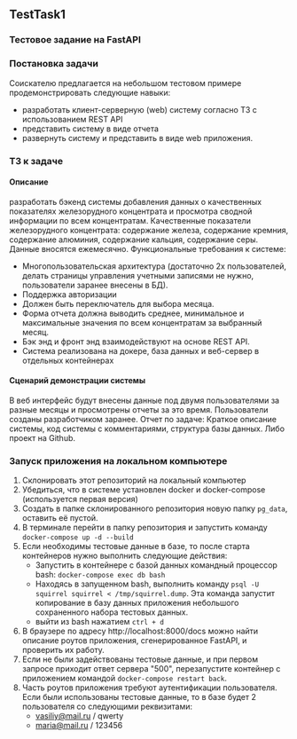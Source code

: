 ## TestTask1
### Тестовое задание на FastAPI

### Постановка задачи
Соискателю предлагается на небольшом тестовом примере продемонстрировать следующие
навыки:
- разработать клиент-серверную (web) систему согласно ТЗ с использованием REST API
- представить систему в виде отчета
- развернуть систему и представить в виде web приложения.

### ТЗ к задаче
#### Описание
разработать бэкенд системы добавления данных о качественных показателях железорудного концентрата и просмотра сводной информации по всем концентратам. Качественные показатели железорудного концентрата: содержание железа, содержание кремния, содержание алюминия, содержание кальция, содержание серы. Данные вносятся ежемесячно.
Функциональные требования к системе:
- Многопользовательская архитектура (достаточно 2х пользователей, делать страницы
управления учетными записями не нужно, пользователи заранее внесены в БД).
- Поддержка авторизации
- Должен быть переключатель для выбора месяца.
- Форма отчета должна выводить среднее, минимальное и максимальные значения по всем
концентратам за выбранный месяц.
- Бэк энд и фронт энд взаимодействуют на основе REST API.
- Система реализована на докере, база данных и веб-сервер в отдельных контейнерах

#### Сценарий демонстрации системы
В веб интерфейс будут внесены данные под двумя пользователями за разные месяцы и
просмотрены отчеты за это время. Пользователи созданы разработчиком заранее.
Отчет по задаче:
Краткое описание системы, код системы с комментариями, структура базы данных. Либо проект на Github.

### Запуск приложения на локальном компьютере

1. Склонировать этот репозиторий на локальный компьютер
2. Убедиться, что в системе установлен docker и docker-compose (используется первая версия)
3. Создать в папке склонированного репозитория новую папку `pg_data`, оставить её пустой.
4. В терминале перейти в папку репозитория и запустить команду `docker-compose up -d --build`
5. Если необходимы тестовые данные в базе, то после старта контейнеров нужно выполнить следующие действия:
    - Запустить в контейнере с базой данных командный процессор bash: `docker-compose exec db bash`
    - Находясь в запущенном bash, выполнить команду `psql -U squirrel squirrel < /tmp/squirrel.dump`. Эта команда запустит копирование в базу данных приложения небольшого сохраненного набора тестовых данных.
    - выйти из bash нажатием `ctrl + d`
6. В браузере по адресу http://localhost:8000/docs можно найти описание роутов приложения, сгенерированное FastAPI, и проверить их работу.
7. Если не были задействованы тестовые данные, и при первом запросе приходит ответ сервера "500", перезапустите контейнер с приложением командой `docker-compose restart back`.
8. Часть роутов приложения требуют аутентификации пользователя. Если были использованы тестовые данные, то в базе будет 2 пользователя со следующими реквизитами:
    - vasiliy@mail.ru / qwerty
    - maria@mail.ru / 123456
